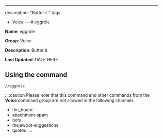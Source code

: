 ---
description: "Butter it."
tags:
  - Voice
---# eggrole

**Name**: eggrole

**Group**: Voice

**Description**: Butter it.

**Last Updated**: DATE HERE

## Using the command

    //eggrole

::::caution Please note that this command and other commands from the **Voice** command group are not allowed in the following channels:
- the_board
- attachment-spam
- bots
- thejewbot-suggestions
- quotes
::::